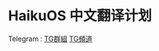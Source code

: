 # HaikuOS 中文翻译计划

Telegram : [TG群組](https://t.me/joinchat/U8wFEvVAl0IwN2I1) [TG頻道](https://t.me/haikuchinesechannel)
